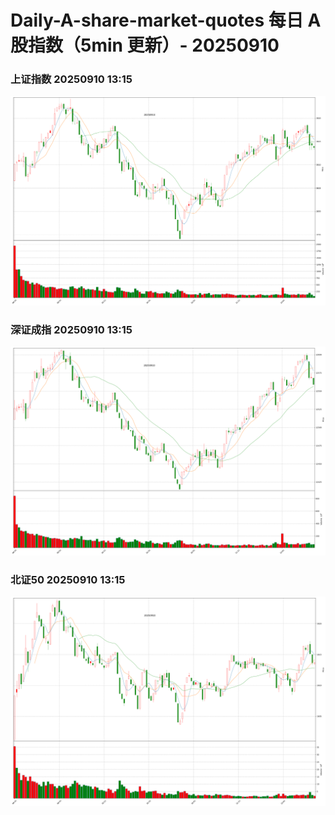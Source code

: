 
# Daily-A-share-market-quotes 每日 A 股指数（5min 更新）- 20250910

### 上证指数 20250910 13:15
![](./fig/2025/9/20250910-sh000001.png)

### 深证成指 20250910 13:15
![](./fig/2025/9/20250910-sz399001.png)

### 北证50 20250910 13:15
![](./fig/2025/9/20250910-bj899050.png)

